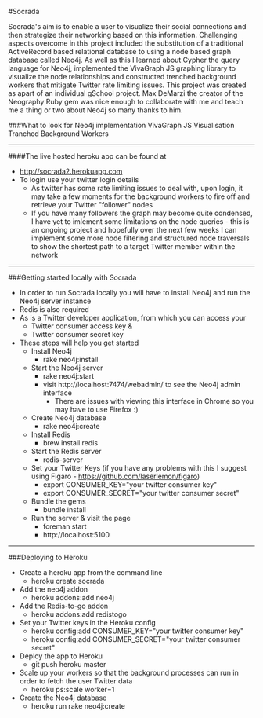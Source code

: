 #Socrada

Socrada's aim is to enable a user to visualize their social connections and then strategize their networking based on this information. Challenging aspects overcome in this project included the substitution of a traditional ActiveRecord based relational database to using a node based graph database called Neo4j. As well as this I learned about Cypher the query language for Neo4j, implemented the VivaGraph JS graphing library to visualize the node relationships and constructed trenched background workers that mitigate Twitter rate limiting issues. This project was created as apart of an individual gSchool project. Max DeMarzi the creator of the Neography Ruby gem was nice enough to collaborate with me and teach me a thing or two about Neo4j so many thanks to him.

###What to look for
Neo4j implementation
VivaGraph JS Visualisation
Tranched Background Workers

****

####The live hosted heroku app can be found at
* http://socrada2.herokuapp.com
* To login use your twitter login details
  * As twitter has some rate limiting issues to deal with, upon login, it may take a few moments for the background workers to fire off and retrieve your Twitter "follower" nodes
  * If you have many followers the graph may become quite condensed, I have yet to imlement some limitations on the node queries - this is an ongoing project and hopefully over the next few weeks I can implement some more node filtering and structured node traversals to show the shortest path to a target Twitter member within the network

****

###Getting started locally with Socrada
* In order to run Socrada locally you will have to install Neo4j and run the Neo4j server instance
* Redis is also required
* As is a Twitter developer application, from which you can access your
  * Twitter consumer access key &
  * Twitter consumer secret key
* These steps will help you get started
  * Install Neo4j
    * rake neo4j:install
  * Start the Neo4j server
    * rake neo4j:start
    * visit http://localhost:7474/webadmin/ to see the Neo4j admin interface
      * There are issues with viewing this interface in Chrome so you may have to use Firefox :)
  * Create Neo4j database
    * rake neo4j:create
  * Install Redis
    * brew install redis
  * Start the Redis server
    * redis-server
  * Set your Twitter Keys (if you have any problems with this I suggest using Figaro - https://github.com/laserlemon/figaro)
    * export CONSUMER_KEY="your twitter consumer key"
    * export CONSUMER_SECRET="your twitter consumer secret"
  * Bundle the gems
    * bundle install
  * Run the server & visit the page
    * foreman start
    * http://localhost:5100

****

###Deploying to Heroku
  * Create a heroku app from the command line
    * heroku create socrada
  * Add the neo4j addon
    * heroku addons:add neo4j
  * Add the Redis-to-go addon
    * heroku addons:add redistogo
  * Set your Twitter keys in the Heroku config
    * heroku config:add CONSUMER_KEY="your twitter consumer key"
    * heroku config:add CONSUMER_SECRET="your twitter consumer secret"
  * Deploy the app to Heroku
    * git push heroku master
  * Scale up your workers so that the background processes can run in order to fetch the user Twitter data
    * heroku ps:scale worker=1
  * Create the Neo4j database
    * heroku run rake neo4j:create